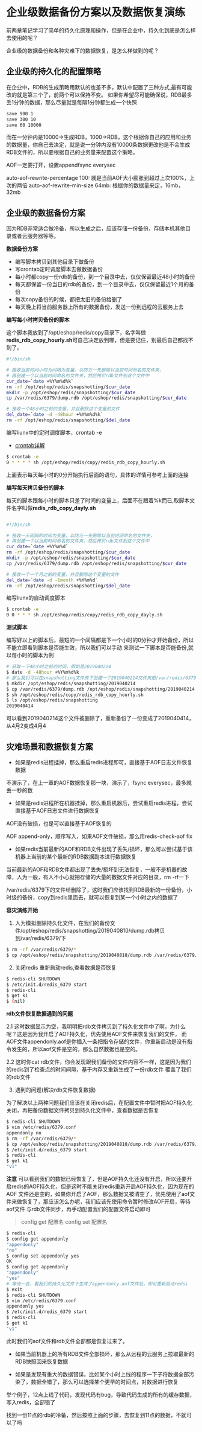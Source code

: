 # 企业级数据备份方案以及数据恢复演练

前两章笔记学习了简单的持久化原理和操作，但是在企业中，持久化到底是怎么样去使用的呢？

企业级的数据备份和各种灾难下的数据恢复，是怎么样做到的呢？


## 企业级的持久化的配置策略

在企业中，RDB的生成策略用默认的也差不多，默认中配置了三种方式,最有可能改的就是第三个了，前两个可以保持不变。
如果你希望尽可能确保说，RDB最多丢1分钟的数据，那么尽量就是每隔1分钟都生成一个快照

```bash
save 900 1
save 300 10
save 60 10000
```
而在一分钟内是10000->生成RDB，1000->RDB，这个根据你自己的应用和业务的数据量，你自己去决定，就是说一分钟内没有10000条数据更改他是不会生成
RDB文件的，所以要根据自己的业务量来配置这个策略。

AOF一定要打开，设置appendfsync everysec

auto-aof-rewrite-percentage 100: 就是当前AOF大小膨胀到超过上次100%，上次的两倍
auto-aof-rewrite-min-size 64mb: 根据你的数据量来定，16mb，32mb

## 企业级的数据备份方案

因为RDB非常适合做冷备，所以生成之后，应该存储一份备份，存储本机其他目录或者云服务器等等。

**数据备份方案**

- 编写脚本拷贝到其他目录下做备份
- 写crontab定时调度脚本去做数据备份
- 每小时都copy一份rdb的备份，到一个目录中去，仅仅保留最近48小时的备份
- 每天都保留一份当日的rdb的备份，到一个目录中去，仅仅保留最近1个月的备份
- 每次copy备份的时候，都把太旧的备份给删了
- 每天晚上将当前服务器上所有的数据备份，发送一份到远程的云服务上去

**编写每小时拷贝备份的脚本**

这个脚本我放到了/opt/eshop/redis/copy目录下，名字叫做**redis_rdb_copy_hourly.sh**可自己决定放到哪，但是要记住，别最后自己都找不到了。
```bash
#!/bin/sh

# 接收当前时间小时为间隔为变量，以防万一先删除以当前时间命名的文件夹，
# 再创建一个以当前时间命名的文件夹，然后拷贝rdb文件到这个文件中
cur_date=`date +%Y%m%d%k`
rm -rf /opt/eshop/redis/snapshotting/$cur_date
mkdir -p /opt/eshop/redis/snapshotting/$cur_date
cp /var/redis/6379/dump.rdb /opt/eshop/redis/snapshotting/$cur_date

# 接收一个48小时之前的变量，并且删除这个变量的文件
del_date=`date -d -48hour +%Y%m%d%k`
rm -rf /opt/eshop/redis/snapshotting/$del_date
```

编写liunx中的定时调度脚本，crontab -e

- [crontab详解](https://linuxtools-rst.readthedocs.io/zh_CN/latest/tool/crontab.html)


```bash
$ crontab -e
0 * * * * sh /opt/eshop/redis/copy/redis_rdb_copy_hourly.sh
```

上面表示每天每小时的0分开始执行后面的语句，具体的详情可参考上面的连接

**编写每天拷贝备份的脚本**

每天的脚本跟每小时的脚本只差了时间的变量上，后面不在跟着%k而已,取脚本文件名字叫做**redis_rdb_copy_dayly.sh**

```bash

#!/bin/sh

# 接收一天间隔的时间为变量，以防万一先删除以当前时间命名的文件夹，
# 再创建一个以当前时间命名的文件夹，然后拷贝rdb文件到这个文件中
cur_date=`date +%Y%m%d`
rm -rf /opt/eshop/redis/snapshotting/$cur_date
mkdir -p /opt/eshop/redis/snapshotting/$cur_date
cp /var/redis/6379/dump.rdb /opt/eshop/redis/snapshotting/$cur_date

# 接收一个一个月之前的变量，并且删除这个变量的文件
del_date=`date -d -1month +%Y%m%d`
rm -rf /opt/eshop/redis/snapshotting/$del_date
```
编写liunx的自动调度脚本

```bash
$ crontab -e
0 0 * * * sh /opt/eshop/redis/copy/redis_rdb_copy_dayly.sh
```

**测试脚本**

编写好以上的脚本后，最短的一个间隔都是下一个小时的0分钟才开始备份，所以不能立即看到脚本是否能生效，所以我们可以手动
来测试一下脚本是否能备份,就以每小时的脚本为例

```bash
# 获取一下48小时之前的时间，假如是2019040214
$ date -d -48hour +%Y%m%d%k
# 那么我们可以在snapshotting文件夹下创建一个2019040214文件夹把/var/redis/6379/dump.rdb拷贝进来
$ mkdir /opt/eshop/redis/snapshotting/2019040214
$ cp /var/redis/6379/dump.rdb /opt/eshop/redis/snapshotting/2019040214
$ sh /opt/eshop/redis/copy/redis_rdb_copy_hourly.sh
$ ls /opt/eshop/redis/snapshotting
2019040414
```
可以看到2019040214这个文件被删除了，重新备份了一份变成了2019040414，从4月2变成4月4

## 灾难场景和数据恢复方案

- 如果是redis进程挂掉，那么重启redis进程即可，直接基于AOF日志文件恢复数据

不演示了，在上一章的AOF数据恢复那一块，演示了，fsync everysec，最多就丢一秒的数

- 如果是redis进程所在机器挂掉，那么重启机器后，尝试重启redis进程，尝试直接基于AOF日志文件进行数据恢复

AOF没有破损，也是可以直接基于AOF恢复的

AOF append-only，顺序写入，如果AOF文件破损，那么用redis-check-aof fix

- 如果redis当前最新的AOF和RDB文件出现了丢失/损坏，那么可以尝试基于该机器上当前的某个最新的RDB数据副本进行数据恢复

当前最新的AOF和RDB文件都出现了丢失/损坏到无法恢复，一般不是机器的故障，人为一般，有人不小心就把存储的大量的数据文件对应的目录，rm -rf一下

/var/redis/6379下的文件给删除了，这时我们应该找到RDB最新的一份备份，小时级的备份，copy到redis里面去，就可以恢复到某一个小时之内的数据了

**容灾演练开始**

1. 人为模拟删除持久化文件，在我们的备份文件/opt/eshop/redis/snapshotting/2019040810/dump.rdb拷贝到/var/redis/6379/下

```bash
$ rm -rf /var/redis/6379/*
$ cp /opt/eshop/redis/snapshotting/2019040810/dump.rdb /var/redis/6379/
```

2. 关闭redis 重新启动redis,查看数据是否恢复

```bash
$ redis-cli SHUTDOWN
$ /etc/init.d/redis_6379 start
$ redis-cli
$ get k1
$ (nil)
```

**rdb文件恢复数据遇到的问题**

2.1 这时数据显示为空，我明明把rdb文件拷贝到了持久化文件中了啊，为什么呢？这是因为我开启了AOF持久化，优先使用AOF文件来恢复我们的文件，
而AOF文件appendonly.aof是你插入一条把指令存储的文件，你重新启动是没有指令发生的，所以aof文件是空的，那么自然数据也是空的。

2.2 这时你cat rdb文件，你会发现跟我们备份的文件内容不一样，这是因为我们的redis到了检查点的时间间隔，基于内存又重新生成了一份rdb文件
覆盖了我们的rdb文件

3. 遇到的问题(解决rdb文件恢复数据)

为了解决以上两种问题我们应该在关闭redis后，在配置文件中暂时把AOF持久化关闭，再把备份数据文件拷贝到持久化文件中，查看数据是否恢复

```bash
$ redis-cli SHUTDOWN
$ vim /etc/redis/6379.conf
appendonly no
$ rm -rf /var/redis/6379/*
$ cp /opt/eshop/redis/snapshotting/2019040810/dump.rdb /var/redis/6379/
$ /etc/init.d/redis_6379 start
$ redis-cli
$ get k1
"v1"
```

**注意**
可以看到我们的数据已经恢复了，但是AOF持久化还没有开启，所以还要开启redis的AOF持久化，但是这时不能关闭redis重新开启AOF持久化，因为现在的AOF
文件还是空的，如果你开启了AOF，那么数据又被清空了，优先使用了aof文件来做恢复了，那应该怎么办呢，我们应该先使用命令暂时修改AOF开启，等待aof文件
与rdb文件同步，再手动配置我们的配置文件启动即可

> config get 配置名
> config set 配置名

```bash
$ redis-cli
$ config get appendonly
"appendonly"
"no"
$ config set appendonly yes
OK
$ config get appendonly
"appendonly"
"yes"
# 等待一会，看我们的持久化文件下生成了appendonly.aof文件后，即可重新启动redsi
$ exit
$ redis-cli SHUTDOWN
$ vim /etc/redis/6379.conf
appendonly yes
$ /etc/init.d/redis_6379 start
$ redis-cli
$ get k1
"v1"
```
此时我们的aof文件和rdb文件全部都是恢复过来了。

- 如果当前机器上的所有RDB文件全部损坏，那么从远程的云服务上拉取最新的RDB快照回来恢复数据

- 如果是发现有重大的数据错误，比如某个小时上线的程序一下子将数据全部污染了，数据全错了，那么可以选择某个更早的时间点，对数据进行恢复

举个例子，12点上线了代码，发现代码有bug，导致代码生成的所有的缓存数据，写入redis，全部错了

找到一份11点的rdb的冷备，然后按照上面的步骤，去恢复到11点的数据，不就可以了吗







